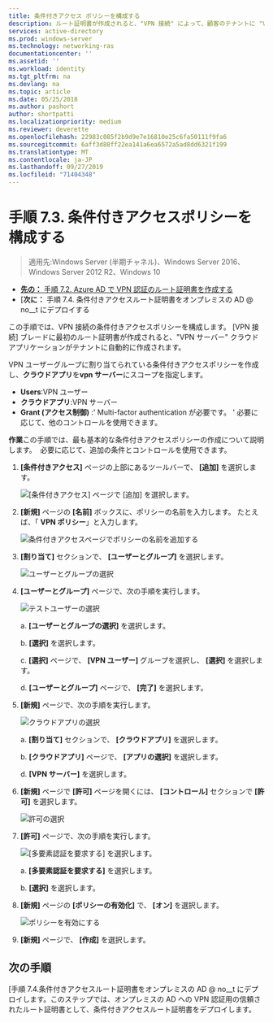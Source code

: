 ```yaml
---
title: 条件付きアクセス ポリシーを構成する
description: ルート証明書が作成されると、"VPN 接続" によって、顧客のテナントに "VPN サーバー" クラウドアプリケーションの作成がトリガーされます。
services: active-directory
ms.prod: windows-server
ms.technology: networking-ras
documentationcenter: ''
ms.assetid: ''
ms.workload: identity
ms.tgt_pltfrm: na
ms.devlang: na
ms.topic: article
ms.date: 05/25/2018
ms.author: pashort
author: shortpatti
ms.localizationpriority: medium
ms.reviewer: deverette
ms.openlocfilehash: 22983c085f2b9d9e7e16810e25c6fa50111f9fa6
ms.sourcegitcommit: 6aff3d88ff22ea141a6ea6572a5ad8dd6321f199
ms.translationtype: MT
ms.contentlocale: ja-JP
ms.lasthandoff: 09/27/2019
ms.locfileid: "71404348"
---
```

# <a name="step-73-configure-the-conditional-access-policy"></a>手順 7.3. 条件付きアクセスポリシーを構成する

>適用先:Windows Server (半期チャネル)、Windows Server 2016、Windows Server 2012 R2、Windows 10

- [**先の：** 手順 7.2. Azure AD で VPN 認証のルート証明書を作成する](vpn-create-root-cert-for-vpn-auth-azure-ad.md)
- [**次に：** 手順 7.4. 条件付きアクセスルート証明書をオンプレミスの AD @ no__t にデプロイする

この手順では、VPN 接続の条件付きアクセスポリシーを構成します。 [VPN 接続] ブレードに最初のルート証明書が作成されると、"VPN サーバー" クラウドアプリケーションがテナントに自動的に作成されます。

VPN ユーザーグループに割り当てられている条件付きアクセスポリシーを作成し、**クラウドアプリ**を**vpn サーバー**にスコープを指定します。

- **Users**:VPN ユーザー
- **クラウドアプリ**:VPN サーバー
- **Grant (アクセス制御)** :' Multi-factor authentication が必要です。 ' 必要に応じて、他のコントロールを使用できます。

**作業**この手順では、最も基本的な条件付きアクセスポリシーの作成について説明します。  必要に応じて、追加の条件とコントロールを使用できます。


1. **[条件付きアクセス]** ページの上部にあるツールバーで、 **[追加]** を選択します。

    ![[条件付きアクセス] ページで [追加] を選択します。](../../media/Always-On-Vpn/07.png)

2. **[新規]** ページの **[名前]** ボックスに、ポリシーの名前を入力します。 たとえば、「 **VPN ポリシー**」と入力します。

    ![条件付きアクセスページでポリシーの名前を追加する](../../media/Always-On-Vpn/08.png)

3. **[割り当て]** セクションで、 **[ユーザーとグループ]** を選択します。

    ![ユーザーとグループの選択](../../media/Always-On-Vpn/09.png)

4. **[ユーザーとグループ]** ページで、次の手順を実行します。

    ![テストユーザーの選択](../../media/Always-On-Vpn/10.png)

    a. **[ユーザーとグループの選択]** を選択します。

    b. **[選択]** を選択します。

    c. **[選択]** ページで、 **[VPN ユーザー]** グループを選択し、 **[選択]** を選択します。

    d. **[ユーザーとグループ]** ページで、 **[完了]** を選択します。

5. **[新規]** ページで、次の手順を実行します。

    ![クラウドアプリの選択](../../media/Always-On-Vpn/11.png)

    a. **[割り当て]** セクションで、 **[クラウドアプリ]** を選択します。

    b. **[クラウドアプリ]** ページで、 **[アプリの選択]** を選択します。

    d. **[VPN サーバー]** を選択します。

6.  **[新規]** ページで **[許可]** ページを開くには、 **[コントロール]** セクションで **[許可]** を選択します。

    ![許可の選択](../../media/Always-On-Vpn/13.png)

7.  **[許可]** ページで、次の手順を実行します。

    ![[多要素認証を要求する] を選択します。](../../media/Always-On-Vpn/14.png)

    a. **[多要素認証を要求する]** を選択します。

    b. **[選択]** を選択します。

8.  **[新規]** ページの **[ポリシーの有効化]** で、 **[オン]** を選択します。

    ![ポリシーを有効にする](../../media/Always-On-Vpn/15.png)

9.  **[新規]** ページで、 **[作成]** を選択します。


## <a name="next-steps"></a>次の手順
[手順 7.4.条件付きアクセスルート証明書をオンプレミスの AD @ no__t にデプロイします。このステップでは、オンプレミスの AD への VPN 認証用の信頼されたルート証明書として、条件付きアクセスルート証明書をデプロイします。
